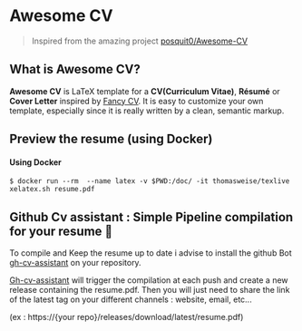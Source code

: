 # Awesome CV

> Inspired from the amazing project [posquit0/Awesome-CV](https://github.com/posquit0/Awesome-CV)

## What is Awesome CV?

**Awesome CV** is LaTeX template for a **CV(Curriculum Vitae)**, **Résumé** or **Cover Letter** inspired by [Fancy CV](https://www.sharelatex.com/templates/cv-or-resume/fancy-cv). It is easy to customize your own template, especially since it is really written by a clean, semantic markup.

## Preview the resume (using Docker)

#### Using Docker

```
$ docker run --rm  --name latex -v $PWD:/doc/ -it thomasweise/texlive xelatex.sh resume.pdf
```

## Github Cv assistant : Simple Pipeline compilation for your resume 🤖

To compile and Keep the resume up to date i advise to install the github Bot [gh-cv-assistant](https://github.com/olivierodo/gh-cv-assistant) on your repository.

[Gh-cv-assistant](https://github.com/olivierodo/gh-cv-assistant) will trigger the compilation at each push and create a new release containing the resume.pdf. Then you will just need to share the link of the latest tag on your different channels :  website, email, etc...

(ex : https://{your repo}/releases/download/latest/resume.pdf)
